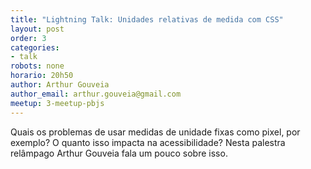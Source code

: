 ```yaml
---
title: "Lightning Talk: Unidades relativas de medida com CSS"
layout: post
order: 3
categories:
- talk
robots: none
horario: 20h50
author: Arthur Gouveia
author_email: arthur.gouveia@gmail.com
meetup: 3-meetup-pbjs
---
```


Quais os problemas de usar medidas de unidade fixas como pixel, por exemplo? O quanto isso impacta na acessibilidade? Nesta palestra relâmpago Arthur Gouveia fala um pouco sobre isso.